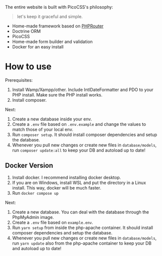The entire website is built with PicoCSS's philosophy:

> let's keep it graceful and simple.

- Home-made framework based on [PHPRouter](https://phprouter.com/)
- Doctrine ORM
- PicoCSS
- Home-made form builder and validation
- Docker for an easy install

# How to use

Prerequisites:

1. Install Wamp/Xampp/other. Include IntlDateFormatter and PDO to your PHP install. Make sure the PHP install works.
2. Install composer.

Next:

1. Create a new database inside your env.
2. Create a `.env` file based on `.env.example` and change the values to match those of your local env.
3. Run `composer setup`. It should install composer dependencies and setup the database.
4. Whenever you pull new changes or create new files in `database/models`, run `composer update:all` to keep your DB and autoload up to date!

## Docker Version

1. Install docker. I recommend installing docker desktop.
2. If you are on Windows, install WSL and put the directory in a Linux install. This way, docker will be much faster.
3. Run `docker compose up`

Next:

1. Create a new database. You can deal with the database through the PhpMyAdmin image.
2. Create a `.env` file based on `example.env`.
3. Run `yarn setup` from inside the php-apache container. It should install composer dependencies and setup the database.
4. Whenever you pull new changes or create new files in `database/models`, run `yarn update` also from the php-apache container to keep your DB and autoload up to date!
